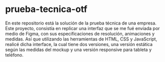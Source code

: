 # prueba-tecnica-otf
En este repositorio está la solución de la prueba técnica de una empresa.
Este proyecto, consistía en replicar una interfaz que se me fué enviada por medio de Figma, con sus especificaciones de resolución, animaciones y medidas.
Así que utilizando las herramientas de HTML, CSS y JavaScript, realicé dicha interface, la cual tiene dos versiones, una versión estática según las medidas del mockup
y una versión responsive para tableta y teléfono.

